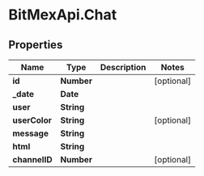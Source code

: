 # BitMexApi.Chat

## Properties
Name | Type | Description | Notes
------------ | ------------- | ------------- | -------------
**id** | **Number** |  | [optional] 
**_date** | **Date** |  | 
**user** | **String** |  | 
**userColor** | **String** |  | [optional] 
**message** | **String** |  | 
**html** | **String** |  | 
**channelID** | **Number** |  | [optional] 


